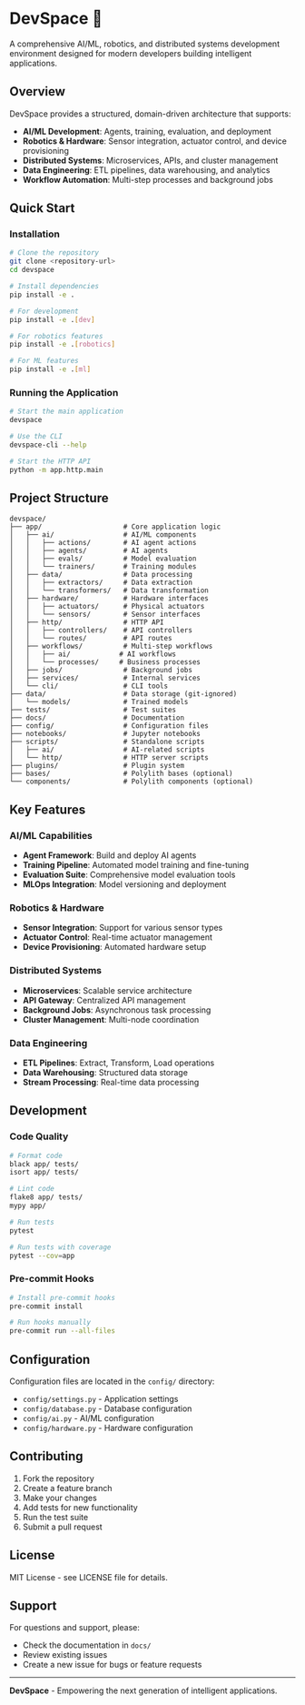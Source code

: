 # DevSpace 🚀

A comprehensive AI/ML, robotics, and distributed systems development environment designed for modern developers building intelligent applications.

## Overview

DevSpace provides a structured, domain-driven architecture that supports:

- **AI/ML Development**: Agents, training, evaluation, and deployment
- **Robotics & Hardware**: Sensor integration, actuator control, and device provisioning
- **Distributed Systems**: Microservices, APIs, and cluster management
- **Data Engineering**: ETL pipelines, data warehousing, and analytics
- **Workflow Automation**: Multi-step processes and background jobs

## Quick Start

### Installation

```bash
# Clone the repository
git clone <repository-url>
cd devspace

# Install dependencies
pip install -e .

# For development
pip install -e .[dev]

# For robotics features
pip install -e .[robotics]

# For ML features
pip install -e .[ml]
```

### Running the Application

```bash
# Start the main application
devspace

# Use the CLI
devspace-cli --help

# Start the HTTP API
python -m app.http.main
```

## Project Structure

```
devspace/
├── app/                    # Core application logic
│   ├── ai/                 # AI/ML components
│   │   ├── actions/        # AI agent actions
│   │   ├── agents/         # AI agents
│   │   ├── evals/          # Model evaluation
│   │   └── trainers/       # Training modules
│   ├── data/               # Data processing
│   │   ├── extractors/     # Data extraction
│   │   └── transformers/   # Data transformation
│   ├── hardware/           # Hardware interfaces
│   │   ├── actuators/      # Physical actuators
│   │   └── sensors/        # Sensor interfaces
│   ├── http/               # HTTP API
│   │   ├── controllers/    # API controllers
│   │   └── routes/         # API routes
│   ├── workflows/          # Multi-step workflows
│   │   ├── ai/            # AI workflows
│   │   └── processes/     # Business processes
│   ├── jobs/               # Background jobs
│   ├── services/           # Internal services
│   └── cli/                # CLI tools
├── data/                   # Data storage (git-ignored)
│   └── models/             # Trained models
├── tests/                  # Test suites
├── docs/                   # Documentation
├── config/                 # Configuration files
├── notebooks/              # Jupyter notebooks
├── scripts/                # Standalone scripts
│   ├── ai/                 # AI-related scripts
│   └── http/               # HTTP server scripts
├── plugins/                # Plugin system
├── bases/                  # Polylith bases (optional)
└── components/             # Polylith components (optional)
```

## Key Features

### AI/ML Capabilities
- **Agent Framework**: Build and deploy AI agents
- **Training Pipeline**: Automated model training and fine-tuning
- **Evaluation Suite**: Comprehensive model evaluation tools
- **MLOps Integration**: Model versioning and deployment

### Robotics & Hardware
- **Sensor Integration**: Support for various sensor types
- **Actuator Control**: Real-time actuator management
- **Device Provisioning**: Automated hardware setup

### Distributed Systems
- **Microservices**: Scalable service architecture
- **API Gateway**: Centralized API management
- **Background Jobs**: Asynchronous task processing
- **Cluster Management**: Multi-node coordination

### Data Engineering
- **ETL Pipelines**: Extract, Transform, Load operations
- **Data Warehousing**: Structured data storage
- **Stream Processing**: Real-time data processing

## Development

### Code Quality

```bash
# Format code
black app/ tests/
isort app/ tests/

# Lint code
flake8 app/ tests/
mypy app/

# Run tests
pytest

# Run tests with coverage
pytest --cov=app
```

### Pre-commit Hooks

```bash
# Install pre-commit hooks
pre-commit install

# Run hooks manually
pre-commit run --all-files
```

## Configuration

Configuration files are located in the `config/` directory:

- `config/settings.py` - Application settings
- `config/database.py` - Database configuration
- `config/ai.py` - AI/ML configuration
- `config/hardware.py` - Hardware configuration

## Contributing

1. Fork the repository
2. Create a feature branch
3. Make your changes
4. Add tests for new functionality
5. Run the test suite
6. Submit a pull request

## License

MIT License - see LICENSE file for details.

## Support

For questions and support, please:
- Check the documentation in `docs/`
- Review existing issues
- Create a new issue for bugs or feature requests

---

**DevSpace** - Empowering the next generation of intelligent applications.

